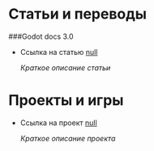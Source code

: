 # Статьи и переводы
###Godot docs 3.0
* Ссылка на статью [null](https://pages.github.com/)
  
  _Краткое описание статьи_


# Проекты и игры
- Ссылка на проект [null](https://pages.github.com/)
  
  _Краткое описание проекта_
